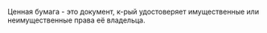 Ценная бумага - это документ, к-рый удостоверяет имущественные или неимущественные права её владельца.  